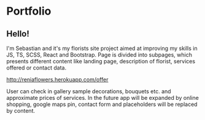 # Portfolio

## Hello!

I'm Sebastian and it's my florists site project aimed at improving my skills in JS, TS, SCSS, React and Bootstrap. 
Page is divided into subpages, which presents different content like landing page, description of florist, services offered or contact data. 

http://reniaflowers.herokuapp.com/offer

User can check in gallery sample decorations, bouquets etc. and approximate prices of services.
In the future app will be expanded by online shopping, google maps pin, contact form and placeholders will be replaced by content.

